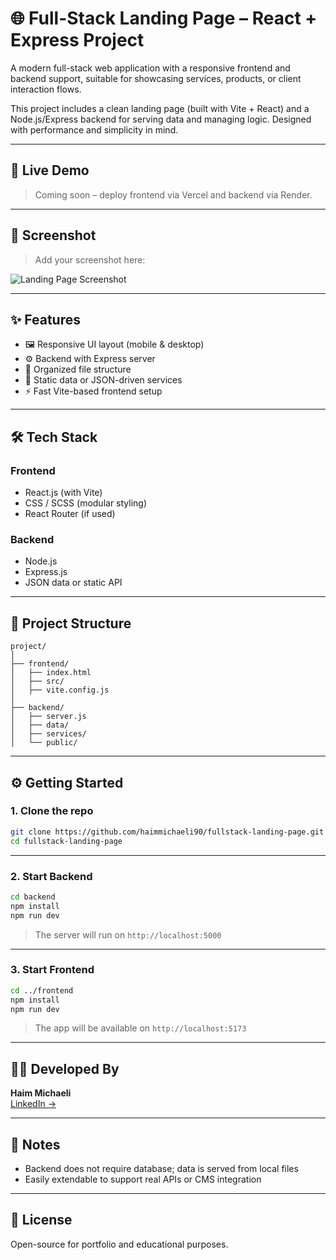 
# 🌐 Full-Stack Landing Page – React + Express Project

A modern full-stack web application with a responsive frontend and backend support, suitable for showcasing services, products, or client interaction flows.

This project includes a clean landing page (built with Vite + React) and a Node.js/Express backend for serving data and managing logic. Designed with performance and simplicity in mind.

---

## 🚀 Live Demo

> Coming soon – deploy frontend via Vercel and backend via Render.

---

## 📸 Screenshot

> Add your screenshot here:

![Landing Page Screenshot](./screenshot.png)

---

## ✨ Features

- 🖼️ Responsive UI layout (mobile & desktop)
- ⚙️ Backend with Express server
- 📁 Organized file structure
- 📄 Static data or JSON-driven services
- ⚡ Fast Vite-based frontend setup

---

## 🛠 Tech Stack

### Frontend
- React.js (with Vite)
- CSS / SCSS (modular styling)
- React Router (if used)

### Backend
- Node.js
- Express.js
- JSON data or static API

---

## 📂 Project Structure

```
project/
│
├── frontend/
│   ├── index.html
│   ├── src/
│   ├── vite.config.js
│
├── backend/
│   ├── server.js
│   ├── data/
│   ├── services/
│   └── public/
```

---

## ⚙️ Getting Started

### 1. Clone the repo

```bash
git clone https://github.com/haimmichaeli90/fullstack-landing-page.git
cd fullstack-landing-page
```

---

### 2. Start Backend

```bash
cd backend
npm install
npm run dev
```

> The server will run on `http://localhost:5000`

---

### 3. Start Frontend

```bash
cd ../frontend
npm install
npm run dev
```

> The app will be available on `http://localhost:5173`

---

## 👨‍💻 Developed By

**Haim Michaeli**  
[LinkedIn →](https://www.linkedin.com/in/haim-michaeli-b1b75b246/)

---

## 📌 Notes

- Backend does not require database; data is served from local files
- Easily extendable to support real APIs or CMS integration

---

## 📃 License

Open-source for portfolio and educational purposes.
